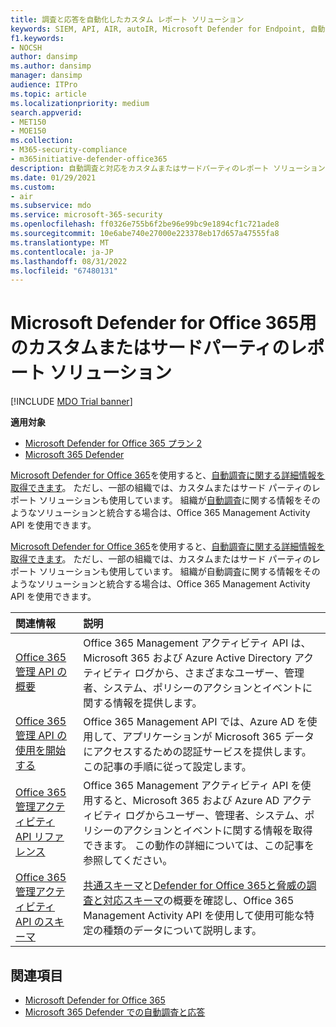 ```yaml
---
title: 調査と応答を自動化したカスタム レポート ソリューション
keywords: SIEM, API, AIR, autoIR, Microsoft Defender for Endpoint, 自動調査, 統合, カスタム レポート
f1.keywords:
- NOCSH
author: dansimp
ms.author: dansimp
manager: dansimp
audience: ITPro
ms.topic: article
ms.localizationpriority: medium
search.appverid:
- MET150
- MOE150
ms.collection:
- M365-security-compliance
- m365initiative-defender-office365
description: 自動調査と対応をカスタムまたはサードパーティのレポート ソリューションと統合する方法について説明します。
ms.date: 01/29/2021
ms.custom:
- air
ms.subservice: mdo
ms.service: microsoft-365-security
ms.openlocfilehash: ff0326e755b6f2be96e99bc9e1894cf1c721ade8
ms.sourcegitcommit: 10e6abe740e27000e223378eb17d657a47555fa8
ms.translationtype: MT
ms.contentlocale: ja-JP
ms.lasthandoff: 08/31/2022
ms.locfileid: "67480131"
---
```

# <a name="custom-or-third-party-reporting-solutions-for-microsoft-defender-for-office-365"></a>Microsoft Defender for Office 365用のカスタムまたはサードパーティのレポート ソリューション

[!INCLUDE [MDO Trial banner](../includes/mdo-trial-banner.md)]

**適用対象**
- [Microsoft Defender for Office 365 プラン 2](defender-for-office-365.md)
- [Microsoft 365 Defender](../defender/microsoft-365-defender.md)

[Microsoft Defender for Office 365](defender-for-office-365.md)を使用すると、[自動調査に関する詳細情報を取得できます](air-view-investigation-results.md)。 ただし、一部の組織では、カスタムまたはサード パーティのレポート ソリューションも使用しています。 組織が[自動調査](office-365-air.md)に関する情報をそのようなソリューションと統合する場合は、Office 365 Management Activity API を使用できます。

[Microsoft Defender for Office 365](defender-for-office-365.md)を使用すると、[自動調査に関する詳細情報を取得できます](air-view-investigation-results.md)。 ただし、一部の組織では、カスタムまたはサード パーティのレポート ソリューションも使用しています。 組織が自動調査に関する情報をそのようなソリューションと統合する場合は、Office 365 Management Activity API を使用できます。

|関連情報|説明|
|:---|:---|
|[Office 365 管理 API の概要](/office/office-365-management-api/office-365-management-apis-overview)|Office 365 Management アクティビティ API は、Microsoft 365 および Azure Active Directory アクティビティ ログから、さまざまなユーザー、管理者、システム、ポリシーのアクションとイベントに関する情報を提供します。|
|[Office 365 管理 API の使用を開始する](/office/office-365-management-api/get-started-with-office-365-management-apis)|Office 365 Management API では、Azure AD を使用して、アプリケーションが Microsoft 365 データにアクセスするための認証サービスを提供します。 この記事の手順に従って設定します。|
|[Office 365 管理アクティビティ API リファレンス](/office/office-365-management-api/office-365-management-activity-api-reference)|Office 365 Management アクティビティ API を使用すると、Microsoft 365 および Azure AD アクティビティ ログからユーザー、管理者、システム、ポリシーのアクションとイベントに関する情報を取得できます。 この動作の詳細については、この記事を参照してください。|
|[Office 365 管理アクティビティ API のスキーマ](/office/office-365-management-api/office-365-management-activity-api-schema)|[共通スキーマ](/office/office-365-management-api/office-365-management-activity-api-schema#common-schema)と[Defender for Office 365と脅威の調査と対応スキーマ](/office/office-365-management-api/office-365-management-activity-api-schema#office-365-advanced-threat-protection-and-threat-investigation-and-response-schema)の概要を確認し、Office 365 Management Activity API を使用して使用可能な特定の種類のデータについて説明します。|

## <a name="see-also"></a>関連項目

- [Microsoft Defender for Office 365](defender-for-office-365.md)
- [Microsoft 365 Defender での自動調査と応答](/microsoft-365/security/defender/m365d-autoir)
